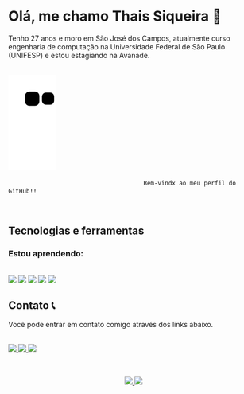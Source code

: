 

# Olá, me chamo Thais Siqueira 👋 
Tenho 27 anos e moro em São José dos Campos, atualmente curso engenharia de computação na Universidade Federal de São Paulo (UNIFESP) e estou estagiando na Avanade.
<br>
<br>

  ![Snake animation](https://github.com/sgsilvathais/sgsilvathais/blob/output/github-contribution-grid-snake.svg)




                                          Bem-vindx ao meu perfil do GitHub!!
                                          
<br>

## Tecnologias e ferramentas

### Estou aprendendo:
<br/>

<div display: flex>
     <img src="https://cdn.jsdelivr.net/gh/devicons/devicon/icons/html5/html5-original.svg" width= 60px/>        
    <img src="https://cdn.jsdelivr.net/gh/devicons/devicon/icons/css3/css3-original.svg" width= 60px/>
    <img src="https://cdn.jsdelivr.net/gh/devicons/devicon/icons/javascript/javascript-original.svg" width= 60px/>
    <img src="https://cdn.jsdelivr.net/gh/devicons/devicon/icons/git/git-plain.svg" width= 60px/>
    <img src="https://cdn.jsdelivr.net/gh/devicons/devicon/icons/python/python-original.svg" width= 60px/>          
</div>          
            

## Contato 📞
<p>
    Você pode entrar em contato comigo através dos links abaixo.
</p>

<br>

<a href="https://www.instagram.com/_tattagarcia/" target="_blank">
    <img src="https://img.shields.io/badge/-Instagram-%23E4405F?style=for-the-badge&logo=instagram&logoColor=white" target="_blank">
</a>

<a href = "mailto:contato@seu-usuário-aqui">
    <img src="https://img.shields.io/badge/Gmail-D14836?style=for-the-badge&logo=gmail&logoColor=white" target="_blank">
</a>

<a href="https://www.linkedin.com/in/seu-usuário-linkedln-aqui" target="_blank">
    <img src="https://img.shields.io/badge/-LinkedIn-%230077B5?style=for-the-badge&logo=linkedin&logoColor=white" target="_blank">
</a>

##

<br>

<div align= center>
<a href="https://github.com/sgsilvathais">
<img height="150em" src="https://github-readme-stats.vercel.app/api/top-langs/?username=sgsilvathais&layout=compact&langs_count=7&theme=dracula"/>
<img height="150em" src="https://github-readme-stats.vercel.app/api?username=sgsilvathais&show_icons=true&theme=dracula&include_all_commits=true&count_private=true"/>
</div>
    
 <br>
 <br>


